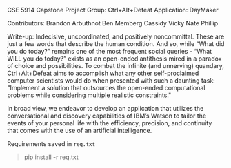 CSE 5914 Capstone Project
Group: Ctrl+Alt+Defeat
Application: DayMaker

Contributors:
    Brandon Arbuthnot
    Ben Memberg
    Cassidy
    Vicky
    Nate
    Phillip

Write-up:
Indecisive, uncoordinated, and positively noncommittal. These are just a few words that describe the human condition. And so, while “What did you do today?” remains one of the most frequent social queries - “What WILL you do today?” exists as an open-ended antithesis mired in a paradox of choice and possibilities. To combat the infinite (and unnerving) quandary, Ctrl+Alt+Defeat aims to accomplish what any other self-proclaimed computer scientists would do when presented with such a daunting task: "Implement a solution that outsources the open-ended computational problems while considering multiple realistic constraints." 

In broad view, we endeavor to develop an application that utilizes the conversational and discovery capabilities of IBM’s Watson to tailor the events of your personal life with the efficiency, precision, and continuity that comes with the use of an artificial intelligence.

Requirements saved in `req.txt`

> pip install -r req.txt